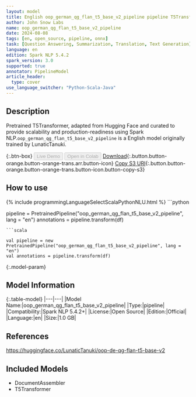 ```yaml
---
layout: model
title: English oop_german_qg_flan_t5_base_v2_pipeline pipeline T5Transformer from LunaticTanuki
author: John Snow Labs
name: oop_german_qg_flan_t5_base_v2_pipeline
date: 2024-08-08
tags: [en, open_source, pipeline, onnx]
task: [Question Answering, Summarization, Translation, Text Generation]
language: en
edition: Spark NLP 5.4.2
spark_version: 3.0
supported: true
annotator: PipelineModel
article_header:
  type: cover
use_language_switcher: "Python-Scala-Java"
---
```


## Description

Pretrained T5Transformer, adapted from Hugging Face and curated to provide scalability and production-readiness using Spark NLP.`oop_german_qg_flan_t5_base_v2_pipeline` is a English model originally trained by LunaticTanuki.

{:.btn-box}
<button class="button button-orange" disabled>Live Demo</button>
<button class="button button-orange" disabled>Open in Colab</button>
[Download](https://s3.amazonaws.com/auxdata.johnsnowlabs.com/public/models/oop_german_qg_flan_t5_base_v2_pipeline_en_5.4.2_3.0_1723161386830.zip){:.button.button-orange.button-orange-trans.arr.button-icon}
[Copy S3 URI](s3://auxdata.johnsnowlabs.com/public/models/oop_german_qg_flan_t5_base_v2_pipeline_en_5.4.2_3.0_1723161386830.zip){:.button.button-orange.button-orange-trans.button-icon.button-copy-s3}

## How to use



<div class="tabs-box" markdown="1">
{% include programmingLanguageSelectScalaPythonNLU.html %}
```python

pipeline = PretrainedPipeline("oop_german_qg_flan_t5_base_v2_pipeline", lang = "en")
annotations =  pipeline.transform(df)   

```
```scala

val pipeline = new PretrainedPipeline("oop_german_qg_flan_t5_base_v2_pipeline", lang = "en")
val annotations = pipeline.transform(df)

```
</div>

{:.model-param}
## Model Information

{:.table-model}
|---|---|
|Model Name:|oop_german_qg_flan_t5_base_v2_pipeline|
|Type:|pipeline|
|Compatibility:|Spark NLP 5.4.2+|
|License:|Open Source|
|Edition:|Official|
|Language:|en|
|Size:|1.0 GB|

## References

https://huggingface.co/LunaticTanuki/oop-de-qg-flan-t5-base-v2

## Included Models

- DocumentAssembler
- T5Transformer
